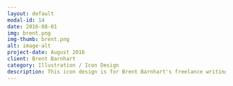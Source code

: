 ```yaml
---
layout: default
modal-id: 14
date: 2016-08-01
img: brent.png
img-thumb: brent.png
alt: image-alt
project-date: August 2016
client: Brent Barnhart
category: Illustration / Icon Design 
description: This icon design is for Brent Barnhart's freelance writing website <a href="http://www.brentwrites.com">Brent Writes</a>. He wanted something that was matching not only to his physical likeness but his personal taste. We plan on doing some more work on his site design in the future. 
---
```

